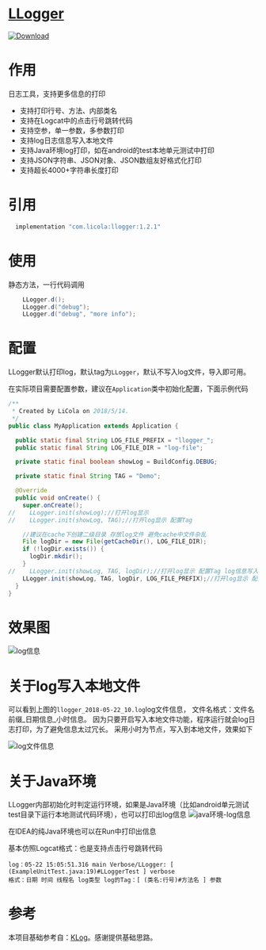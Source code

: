 
# [LLogger](https://github.com/LiCola/LLogger)

[ ![Download](https://api.bintray.com/packages/licola/maven/LLogger/images/download.svg) ](https://bintray.com/licola/maven/LLogger/_latestVersion)

# 作用
日志工具，支持更多信息的打印
 - 支持打印行号、方法、内部类名
 - 支持在Logcat中的点击行号跳转代码
 - 支持空参，单一参数，多参数打印
 - 支持log日志信息写入本地文件
 - 支持Java环境log打印，如在android的test本地单元测试中打印
 - 支持JSON字符串、JSON对象、JSON数组友好格式化打印
 - 支持超长4000+字符串长度打印

# 引用

```java
  implementation "com.licola:llogger:1.2.1"
```

# 使用
静态方法，一行代码调用
```java
    LLogger.d();
    LLogger.d("debug");
    LLogger.d("debug", "more info");
```

# 配置
LLogger默认打印log，默认tag为```LLogger```，默认不写入log文件，导入即可用。

在实际项目需要配置参数，建议在```Application```类中初始化配置，下面示例代码
```java
/**
 * Created by LiCola on 2018/5/14.
 */
public class MyApplication extends Application {

  public static final String LOG_FILE_PREFIX = "llogger_";
  public static final String LOG_FILE_DIR = "log-file";

  private static final boolean showLog = BuildConfig.DEBUG;

  private static final String TAG = "Demo";

  @Override
  public void onCreate() {
    super.onCreate();
//    LLogger.init(showLog);//打开log显示
//    LLogger.init(showLog, TAG);//打开log显示 配置Tag

    //建议在cache下创建二级目录 存放log文件 避免cache中文件杂乱
    File logDir = new File(getCacheDir(), LOG_FILE_DIR);
    if (!logDir.exists()) {
      logDir.mkdir();
    }
//    LLogger.init(showLog, TAG, logDir);//打开log显示 配置Tag log信息写入本地目录
    LLogger.init(showLog, TAG, logDir, LOG_FILE_PREFIX);//打开log显示 配置tag log信息写入本地目录 并固定log文件后缀
  }
}
```

# 效果图

![log信息](https://github.com/LiCola/LLogger/blob/master/image/log.png)

# 关于log写入本地文件
可以看到上图的```llogger_2018-05-22_10.log```log文件信息，
文件名格式：文件名前缀_日期信息_小时信息。
因为只要开启写入本地文件功能，程序运行就会log日志打印，为了避免信息太过冗长。
采用小时为节点，写入到本地文件，效果如下

![log文件信息](https://github.com/LiCola/LLogger/blob/master/image/log-file.png)

# 关于Java环境
LLogger内部初始化时判定运行环境，如果是Java环境（比如android单元测试test目录下运行本地测试代码环境），也可以打印出log信息
![java环境-log信息](https://github.com/LiCola/LLogger/blob/master/image/java-log.png)

在IDEA的纯Java环境也可以在Run中打印出信息

基本仿照Logcat格式：也是支持点击行号跳转代码
```log
log：05-22 15:05:51.316 main Verbose/LLogger: [ (ExampleUnitTest.java:19)#LLoggerTest ] verbose
格式：日期 时间 线程名 log类型 log的Tag：[ (类名:行号)#方法名 ] 参数
```

# 参考
本项目基础参考自：[KLog](https://github.com/ZhaoKaiQiang/KLog)。感谢提供基础思路。